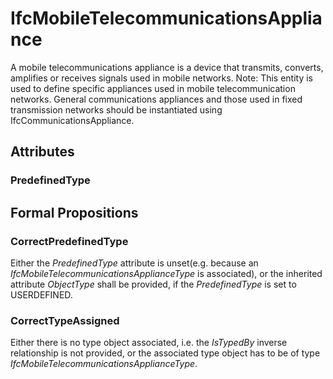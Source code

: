 # IfcMobileTelecommunicationsAppliance

A mobile telecommunications appliance is a device that transmits, converts, amplifies or receives signals used in mobile networks.<!-- end of definition -->
Note: This entity is used to define specific appliances used in mobile telecommunication networks. General communications appliances and those used in fixed transmission networks should be instantiated using IfcCommunicationsAppliance.

## Attributes

### PredefinedType


## Formal Propositions

### CorrectPredefinedType
Either the _PredefinedType_ attribute is unset(e.g. because an _IfcMobileTelecommunicationsApplianceType_ is associated), or the inherited attribute _ObjectType_ shall be provided, if the _PredefinedType_ is set to USERDEFINED.

### CorrectTypeAssigned
Either there is no type object associated, i.e. the _IsTypedBy_ inverse relationship is not provided, or the associated type object has to be of type _IfcMobileTelecommunicationsApplianceType_.
